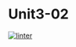 # Unit3-02
[![linter](https://github.com/Rober-Smith/Unit3-02/workflows/linter/badge.svg)](https://github.com/marketplace/actions/super-linter)
